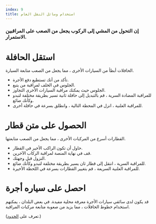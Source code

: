 ```yaml
---
index: 9
title: استخدام وسائل النقل العام
---
```

### إن التحول من المشي إلى الركوب يجعل من الصعب على المراقبين الاستمرار.

# استقل الحافلة

الحافلات أبطأ من السيارات الأخرى ، مما يجعل من الصعب متابعة السيارة.

*   تأكد من أنك تستطيع دفع الأجرة.
*   الجلوس في الخلف لمراقبة من يتبع.
*   الجلوس حيث يمكنك مراقبة السيارات الأخرى التجاوز.
*   للمراقبة المضادة السرية ، قم بالتبديل إلى حافلة ثانية تسير بطريقة مختلفة لتبدو وكأنك ضائع.
*   للمراقبة العلنية ، انزل في المحطة التالية ، وانطلق بسرعة في حافلة أخرى.

# الحصول على متن قطار

القطارات أسرع من المركبات الأخرى ، مما يجعل من الصعب متابعتها.

*   حاول أن تكون الراكب الأخير في القطار.
*   قف في نهاية المنصة لمراقبة الركاب الآخرين.
*   النزول قبل وجهتك.
*   للمراقبة السرية ، انتقل إلى قطار ثان يسير بطريقة مختلفة لتبدو وكأنك ضائع.
*   للمراقبة العلنية السريعة ، قم بتغيير القطارات بسرعة في اللحظة الأخيرة.

# احصل على سياره أجرة

قد يكون لدى سائقي سيارات الأجرة معرفة محلية مفيدة. في بعض البلدان ، يمكنهم استخدام خطوط الحافلات ، مما يزيد من صعوبة متابعة مركبات المراقبة.

(تعرف على [الحدود](umbrella://travel/borders).)
